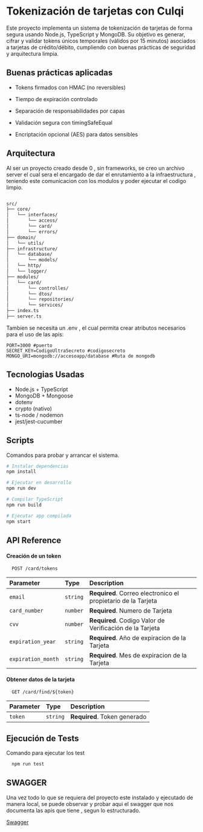 
# Tokenización de tarjetas con Culqi

Este proyecto implementa un sistema de tokenización de tarjetas de forma segura usando Node.js, TypeScript y MongoDB. Su objetivo es generar, cifrar y validar tokens únicos temporales (válidos por 15 minutos) asociados a tarjetas de crédito/débito, cumpliendo con buenas prácticas de seguridad y arquitectura limpia.

## Buenas prácticas aplicadas

* Tokens firmados con HMAC (no reversibles)

* Tiempo de expiración controlado

* Separación de responsabilidades por capas

* Validación segura con timingSafeEqual

* Encriptación opcional (AES) para datos sensibles


## Arquitectura

Al ser un proyecto creado desde 0 , sin frameworks, se creo un archivo server el cual sera el encargado de dar el enrutamiento a la infraestructura , teniendo este comunicacion con los modulos y poder ejecutar el codigo limpio. 

```bash

src/    
├── core/             
│   └── interfaces/ 
│       └── access/ 
│       └── card/ 
│       └── errors/    
├── domain/               
│   └── utils/            
├── infrastructure/       
│   └── database/
│       └── models/      
│   └── http/    
│   └── logger/         
├── modules/       
│   └── card/      
│       └── controlles/ 
│       └── dtos/ 
│       └── repositories/ 
│       └── services/        
├── index.ts            
├── server.ts                

```
Tambien se necesita un .env , el cual permita crear atributos necesarios para el uso de las apis:

```env
PORT=3000 #puerto
SECRET_KEY=CodigoUltraSecreto #codigosecreto
MONGO_URI=mongodb://accesoapp/database #Ruta de mongodb
```



## Tecnologias Usadas

* Node.js + TypeScript
* MongoDB + Mongoose
* dotenv
* crypto (nativo)
* ts-node / nodemon
* jest/jest-cucumber

## Scripts

Comandos para probar y arrancar el sistema.

```bash
# Instalar dependencias
npm install

# Ejecutar en desarrollo
npm run dev

# Compilar TypeScript
npm run build

# Ejecutar app compilada
npm start
```


## API Reference

#### Creación de un token

```http
  POST /card/tokens
```

| Parameter | Type     | Description                |
| :-------- | :------- | :------------------------- |
| `email` | `string` | **Required**. Correo electronico el propietario de la Tarjeta |
| `card_number` | `number` | **Required**. Numero de Tarjeta |
| `cvv` | `number` | **Required**. Codigo Valor de Verificación de la Tarjeta |
| `expiration_year` | `string` | **Required**. Año de expiracion de la Tarjeta |
| `expiration_month` | `string` | **Required**. Mes de expiracion de la Tarjeta |

#### Obtener datos de la tarjeta

```http
  GET /card/find/${token}
```

| Parameter | Type     | Description                       |
| :-------- | :------- | :-------------------------------- |
| `token`      | `string` | **Required**. Token generado |



## Ejecución de Tests

Comando para ejecutar los test

```bash
  npm run test
```

## SWAGGER

Una vez todo lo que se requiera del proyecto este instalado y ejecutado de manera local, se puede observar y probar aqui el swagger que nos documenta las apis que tiene , segun lo estructurado.

[Swagger](http://localhost:3000/docs)
